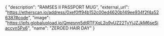{
  "description": "RAMSES II PASSPORT MUG", 
  "external_url": "https://etherscan.io/address/0xef0ff94b152c00ed4620b149ee934f2f4a526387#code", 
  "image": "https://ipfs.globalupload.io/Qmesnn5dtRTFXqL2o9vUZ22TyYjJZJkM6seSiaccvn5Px6", 
  "name": "ZEROED HAIR DAY"
}
